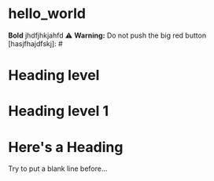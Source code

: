 # hello_world
**Bold**
jhdfjhkjahfd
:warning: **Warning:** Do not push the big red button
[hasjfhajdfskj]: #
# Heading level
Heading level 1
===============
# Here's a Heading
  Try to put a blank line before...

